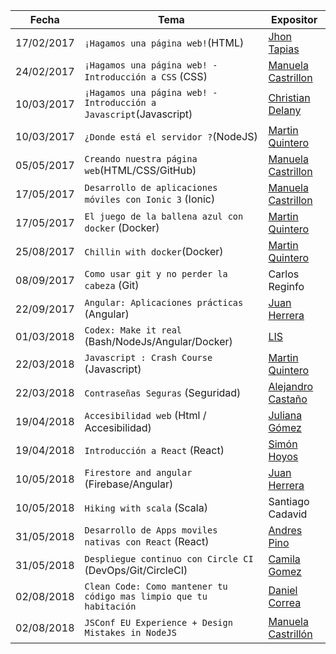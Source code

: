 | Fecha          |Tema                           |Expositor                    |
|----------------|-------------------------------|-----------------------------|
|17/02/2017      |      `¡Hagamos una página web!`(HTML)| [Jhon Tapias](https://github.com/Kemquiros) |
|24/02/2017      |`¡Hagamos una página web! - Introducción a CSS` (CSS) | [Manuela Castrillon](https://github.com/ManuCastrillonM) |
|10/03/2017      |`¡Hagamos una página web! - Introducción a Javascript`(Javascript)| [Christian Delany](https://github.com/raven920) |
|10/03/2017      |`¿Donde está el servidor ?`(NodeJS)| [Martin Quintero](https://github.com/MartinEliasQ) |
|05/05/2017      |`Creando nuestra página web`(HTML/CSS/GitHub)| [Manuela Castrillon](https://github.com/ManuCastrillonM) |
|17/05/2017      |`Desarrollo de aplicaciones móviles con Ionic 3` (Ionic)| [Manuela Castrillon](https://github.com/ManuCastrillonM) |
|17/05/2017      |`El juego de la ballena azul con docker` (Docker)| [Martin Quintero](https://github.com/MartinEliasQ) |
|25/08/2017      |`Chillin with docker`(Docker)| [Martin Quintero](https://github.com/MartinEliasQ) |
|08/09/2017      |`Como usar git y no perder la cabeza` (Git)| Carlos Reginfo |
|22/09/2017      |`Angular: Aplicaciones prácticas` (Angular)| [Juan Herrera](https://github.com/jdjuan) |
|01/03/2018      |`Codex: Make it real` (Bash/NodeJs/Angular/Docker)| [LIS](https://github.com/lisudea) |
|22/03/2018      |`Javascript : Crash Course` (Javascript)| [Martin Quintero](https://github.com/MartinEliasQ) |
|22/03/2018      |`Contraseñas Seguras` (Seguridad)| [Alejandro Castaño](https://github.com/alejocas) |
|19/04/2018      |`Accesibilidad web` (Html / Accesibilidad)| [Juliana Gómez](https://github.com/gomezjuliana) |
|19/04/2018      |`Introducción a React` (React)| [Simón Hoyos](https://github.com/shmesa22)|
|10/05/2018      |`Firestore and angular` (Firebase/Angular)| [Juan Herrera](https://github.com/jdjuan) |
|10/05/2018      |`Hiking with scala` (Scala)| Santiago Cadavid |
|31/05/2018      |`Desarrollo de Apps moviles nativas con React` (React)| [Andres Pino](https://github.com/andrespinov) |
|31/05/2018      |`Despliegue continuo con Circle CI` (DevOps/Git/CircleCI) | [Camila Gomez](https://github.com/camigomez35) |
|02/08/2018      |`Clean Code: Como mantener tu código mas limpio que tu habitación` | [Daniel Correa](https://github.com/danielcb29) |
|02/08/2018      |`JSConf EU Experience + Design Mistakes in NodeJS` | [Manuela Castrillón](https://github.com/manucastrillonm) |